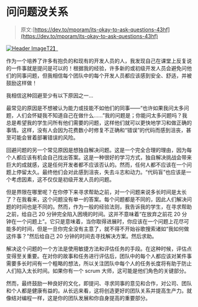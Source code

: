 # 问问题没关系

> 原文:[https://dev.to/mporam/its-okay-to-ask-questions-43hf](https://dev.to/mporam/its-okay-to-ask-questions-43hf)

[![Header Image](../Images/97260de2138be67c7cafb6b417924f0f.png)T2】](https://res.cloudinary.com/practicaldev/image/fetch/s---RGGj3tL--/c_limit%2Cf_auto%2Cfl_progressive%2Cq_auto%2Cw_880/https://maydenacademy.co.uk/wp-content/uploads/2018/05/black-labrador-1200-780x300.jpg)

作为一个培养了许多有抱负的和现有的开发人员的人，我发现自己在课堂上反复说的一件事就是提问是可以的！根据我的经验，许多新的或初级开发人员会避免问他们的同事问题，但我相信每个团队中的每个开发人员都应该感到安全、舒适，并被鼓励这样做！

我相信这种回避至少有以下原因之一…

最常见的原因是不想被认为能力或技能不如他们的同事——“也许如果我问太多问题，人们会怀疑我不知道自己在做什么……”我的问题是；你能问太多问题吗？我总是希望我的学生问所有他们需要的问题，这样他们就可以更快地学习和做正确的事情。这样，没有人会因为花费数小时修复不正确和“错误”的代码而感到沮丧，甚至可能会冒着部署错误的风险。

回避问题的另一个常见原因是想独自解决问题。这是一个完全合理的理由，因为每个人都应该有机会自己找出答案。这是一种很好的学习方式，独自解决挑战会带来巨大的成就感，这是任何开发者都不应该否认的。然而，任何人都不应该在一个问题上停留太久。最终他们会对此感到沮丧，失去斗志和动力。“代码盲”也应该是一个考虑因素，这不仅仅是初级开发人员的问题。

但是界限在哪里呢？在你停下来寻求帮助之前，对一个问题来说多长时间是太长了？在我看来，这个问题没有单一的答案。每个问题都是不同的，因此人们解决问题的时间也是不同的。然而，作为一般的经验法则，我告诉我的学生，在寻求帮助之前，给自己 20 分钟完全陷入困境的时间。这并不意味着“在放弃之前花 20 分钟在一个问题上”。它只是意味着，当你取得进展时，你应该在一个问题上花尽可能多的时间，但是一旦你完全没有主意了，就不得不开始谷歌搜索诸如“我如何做这件事？”然后给自己 20 分钟的时间去寻找解决方案。然后求助。

解决这个问题的一个方法是使用敏捷方法和评估任务的手段。在这种时候，评估点变得至关重要。在对你的故事和任务进行评估后，团队中的每个人都应该对某件事需要多长时间有一个粗略的想法，所以关注团队中每个人的任务长度将有助于防止人们陷入太长时间。如果你有一个 scrum 大师，这可能是他们角色的关键部分。

然而，最终鼓励一种良好的文化，即提问、寻求同事的意见和合作，对公司、团队和个人都是健康有益的。从长远来看，这将创造更好的团队关系并提高生产力。就像结对编程一样，这是你的团队发展和你自身提高的重要部分。